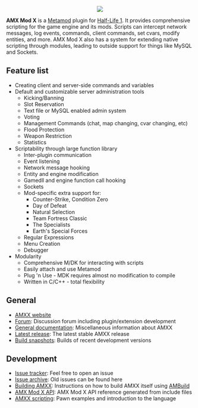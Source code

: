 
<p align="center">
 <img src="https://github.com/alliedmodders/amxmodx/blob/master/editor/studio/AMXXLarge.bmp"/>
</p>

**AMX Mod X** is a [Metamod](https://github.com/jkivilin/metamod-p) plugin for [Half-Life 1](https://github.com/ValveSoftware/halflife). It provides comprehensive scripting for the game engine and its mods. Scripts can intercept network messages, log events, commands, client commands, set cvars, modify entities, and more. AMX Mod X also has a system for extending native scripting through modules, leading to outside support for things like MySQL and Sockets.

Feature list
------------
- Creating client and server-side commands and variables
- Default and customizable server administration tools
  - Kicking/Banning
  - Slot Reservation
  - Text file or MySQL enabled admin system
  - Voting
  - Management Commands (chat, map changing, cvar changing, etc)
  - Flood Protection
  - Weapon Restriction
  - Statistics
- Scriptability through large function library
  - Inter-plugin communication
  - Event listening
  - Network message hooking
  - Entity and engine modification
  - Gamedll and engine function call hooking
  - Sockets
  - Mod-specific extra support for:
      - Counter-Strike, Condition Zero
      - Day of Defeat
      - Natural Selection
      - Team Fortress Classic
      - The Specialists
      - Earth's Special Forces
  - Regular Expressions
  - Menu Creation
  - Debugger
- Modularity
  - Comprehensive M/DK for interacting with scripts
  - Easily attach and use Metamod
  - Plug 'n Use - MDK requires almost no modification to compile
  - Written in C/C++ - total flexibility

General
-------
- [AMXX website](https://amxmodx.org/)
- [Forum](https://forums.alliedmods.net/forumdisplay.php?f=3): Discussion forum including plugin/extension development
- [General documentation](https://wiki.alliedmods.net/Category:Documentation_%28AMX_Mod_X%29): Miscellaneous information about AMXX
- [Latest release](http://www.amxmodx.org/downloads.php): The latest stable AMXX release
- [Build snapshots](http://www.amxmodx.org/snapshots.php): Builds of recent development versions
 
Development
-----------
- [Issue tracker](https://github.com/voed/amxmodx/issues): Feel free to open an issue
- [Issue archive](https://bugs.alliedmods.net/describecomponents.cgi?product=AMX%20Mod%20X): Old issues can be found here
- [Building AMXX](https://wiki.alliedmods.net/Building_AMX_Mod_X): Instructions on how to build AMXX itself using [AMBuild](https://github.com/alliedmodders/ambuild)
- [AMX Mod X API](https://amxmodx.org/api/): AMX Mod X API reference generated from include files
- [AMXX scripting](https://wiki.alliedmods.net/Category:Scripting_(AMX_Mod_X)): Pawn examples and introduction to the language
